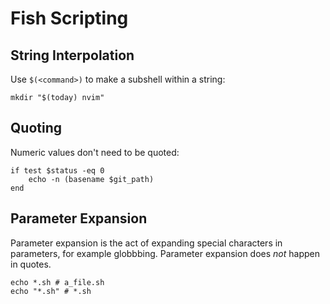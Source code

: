 # Fish Scripting

## String Interpolation

Use `$(<command>)` to make a subshell within a string:

    mkdir "$(today) nvim"

## Quoting

Numeric values don't need to be quoted:

    if test $status -eq 0
        echo -n (basename $git_path)
    end

## Parameter Expansion

Parameter expansion is the act of expanding special characters in parameters, for example globbbing. Parameter expansion does *not* happen in quotes.

    echo *.sh # a_file.sh
    echo "*.sh" # *.sh
